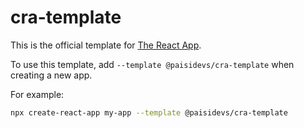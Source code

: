 # cra-template

This is the official template for [The React App](https://github.com/paisidevs/the-react-app).

To use this template, add `--template @paisidevs/cra-template` when creating a new app.

For example:

```sh
npx create-react-app my-app --template @paisidevs/cra-template
```
